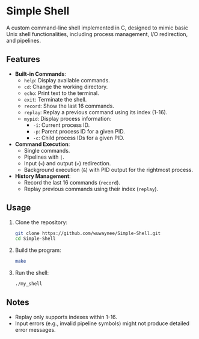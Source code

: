 # Simple Shell

A custom command-line shell implemented in C, designed to mimic basic Unix shell functionalities, including process management, I/O redirection, and pipelines.

## Features
- **Built-in Commands**:
  - `help`: Display available commands.
  - `cd`: Change the working directory.
  - `echo`: Print text to the terminal.
  - `exit`: Terminate the shell.
  - `record`: Show the last 16 commands.
  - `replay`: Replay a previous command using its index (1-16).
  - `mypid`: Display process information:
    - `-i`: Current process ID.
    - `-p`: Parent process ID for a given PID.
    - `-c`: Child process IDs for a given PID.
- **Command Execution**:
  - Single commands.
  - Pipelines with `|`.
  - Input (`<`) and output (`>`) redirection.
  - Background execution (`&`) with PID output for the rightmost process.
- **History Management**:
  - Record the last 16 commands (`record`).
  - Replay previous commands using their index (`replay`).

## Usage
1. Clone the repository:
   ```bash
   git clone https://github.com/wuwaynee/Simple-Shell.git
   cd Simple-Shell
2. Build the program:
   ```bash
   make 
3. Run the shell:
   ```bash
   ./my_shell

## Notes
- Replay only supports indexes within 1-16.
- Input errors (e.g., invalid pipeline symbols) might not produce detailed error messages.
